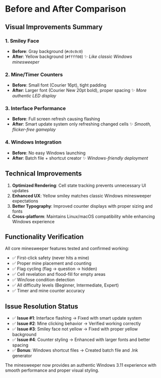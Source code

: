 # Before and After Comparison

## Visual Improvements Summary

### 1. Smiley Face 
- **Before**: Gray background (`#c0c0c0`)
- **After**: Yellow background (`#ffff00`) ✨ *Like classic Windows minesweeper*

### 2. Mine/Timer Counters
- **Before**: Small font (Courier 16pt), tight padding
- **After**: Larger font (Courier New 20pt bold), proper spacing ✨ *More authentic LED display*

### 3. Interface Performance
- **Before**: Full screen refresh causing flashing
- **After**: Smart update system only refreshing changed cells ✨ *Smooth, flicker-free gameplay*

### 4. Windows Integration
- **Before**: No easy Windows launching
- **After**: Batch file + shortcut creator ✨ *Windows-friendly deployment*

## Technical Improvements

1. **Optimized Rendering**: Cell state tracking prevents unnecessary UI updates
2. **Enhanced UX**: Yellow smiley matches classic Windows minesweeper expectations  
3. **Better Typography**: Improved counter displays with proper sizing and fonts
4. **Cross-platform**: Maintains Linux/macOS compatibility while enhancing Windows experience

## Functionality Verification

All core minesweeper features tested and confirmed working:
- ✅ First-click safety (never hits a mine)
- ✅ Proper mine placement and counting
- ✅ Flag cycling (flag → question → hidden)
- ✅ Cell revelation and flood-fill for empty areas
- ✅ Win/lose condition detection
- ✅ All difficulty levels (Beginner, Intermediate, Expert)
- ✅ Timer and mine counter accuracy

## Issue Resolution Status

- ✅ **Issue #1**: Interface flashing → Fixed with smart update system
- ✅ **Issue #2**: Mine clicking behavior → Verified working correctly  
- ✅ **Issue #3**: Smiley face not yellow → Fixed with proper yellow background
- ✅ **Issue #4**: Counter styling → Enhanced with larger fonts and better spacing
- ✅ **Bonus**: Windows shortcut files → Created batch file and .lnk generator

The minesweeper now provides an authentic Windows 3.11 experience with smooth performance and proper visual styling.